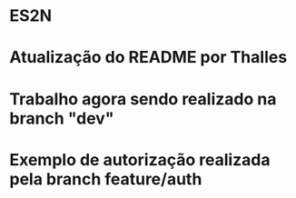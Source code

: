 # ES2N

# Atualização do README por Thalles

# Trabalho agora sendo realizado na branch "dev"

# Exemplo de autorização realizada pela branch feature/auth
